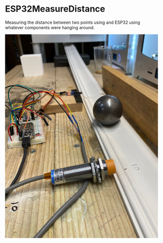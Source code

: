 # ESP32MeasureDistance
Measuring the distance between two points using and ESP32 using whatever components were hanging around.

![The Gear](images/TheGear.jpg)
